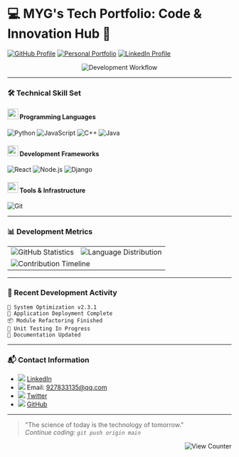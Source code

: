 # 💻 MYG's Tech Portfolio: Code & Innovation Hub 🚀

[![GitHub Profile](https://img.shields.io/badge/Profile-GitHub-58A6FF?style=for-the-badge&logo=github&logoColor=white)](https://github.com/HardenMYG)
[![Personal Portfolio](https://img.shields.io/badge/Portfolio-Website-0D1117?style=for-the-badge&logo=protonmail&logoColor=white)](https://yoursite.com)
[![LinkedIn Profile](https://img.shields.io/badge/Professional-LinkedIn-0A66C2?style=for-the-badge&logo=linkedin&logoColor=white)](https://linkedin.com/in/HardenMYG)

<p align="center">
  <img src="https://readme-typing-svg.demolab.com?font=Orbitron&size=26&duration=4000&pause=1000&color=58A6FF&center=true&vCenter=true&width=500&lines=%F0%9F%9A%80+SYSTEMS+DEPLOYED;%F0%9F%94%A5+CODE+OPTIMIZED;%F0%9F%93%A1+SOLUTIONS+ENGINEERED;%E2%9C%A8+TECHNOLOGY+INNOVATED" alt="Development Workflow">
</p>

---

### 🛠️ Technical Skill Set

#### <img src="https://img.icons8.com/color/48/000000/circuit.png" width="24"/> Programming Languages
![Python](https://img.shields.io/badge/PYTHON-3776AB?style=plastic&logo=python&logoColor=white&labelColor=0D1117)
![JavaScript](https://img.shields.io/badge/JAVASCRIPT-F7DF1E?style=plastic&logo=javascript&logoColor=black&labelColor=0D1117)
![C++](https://img.shields.io/badge/C%2B%2B-00599C?style=plastic&logo=cplusplus&logoColor=white&labelColor=0D1117)
![Java](https://img.shields.io/badge/JAVA-007396?style=plastic&logo=openjdk&logoColor=white&labelColor=0D1117)

#### <img src="https://cdn.jsdelivr.net/gh/devicons/devicon/icons/react/react-original.svg" width="24"/> Development Frameworks
![React](https://img.shields.io/badge/REACT-61DAFB?style=plastic&logo=react&logoColor=black&labelColor=0D1117)
![Node.js](https://img.shields.io/badge/NODE.JS-339933?style=plastic&logo=node.js&logoColor=white&labelColor=0D1117)
![Django](https://img.shields.io/badge/DJANGO-092E20?style=plastic&logo=django&logoColor=white&labelColor=0D1117)

#### <img src="https://img.icons8.com/color/48/000000/toolbox.png" width="24"/> Tools & Infrastructure
![Git](https://img.shields.io/badge/GIT-F05032?style=plastic&logo=git&logoColor=white&labelColor=0D1117)

---

### 📊 Development Metrics

<table>
  <tr>
    <td>
      <img align="center" src="https://github-readme-stats.vercel.app/api?username=HardenMYG&show_icons=true&theme=dark&count_private=true&include_all_commits=true&border_color=58A6FF" alt="GitHub Statistics" />
    </td>
    <td>
      <img align="center" src="https://github-readme-stats.vercel.app/api/top-langs/?username=HardenMYG&layout=compact&theme=dark&hide=html,css&border_color=58A6FF&langs_count=6" alt="Language Distribution" />
    </td>
  </tr>
  <tr>
    <td colspan="2">
      <img src="https://github-readme-activity-graph.vercel.app/graph?username=HardenMYG&theme=react-dark&bg_color=0D1117&color=58A6FF&line=58A6FF&point=FFFFFF" alt="Contribution Timeline" />
    </td>
  </tr>
</table>

---

### 🔄 Recent Development Activity
<!--START_SECTION:activity-->
`🔧 System Optimization v2.3.1`  
`🚀 Application Deployment Complete`  
`📦 Module Refactoring Finished`  
`🧪 Unit Testing In Progress`  
`📝 Documentation Updated`  
<!--END_SECTION:activity-->

---

### 📬 Contact Information
- <img src="https://img.icons8.com/color/24/000000/linkedin.png"/> [LinkedIn](https://linkedin.com/in/HardenMYG)
- <img src="https://img.icons8.com/color/24/000000/secured-letter.png"/> Email: 927833135@qq.com
- <img src="https://img.icons8.com/color/24/000000/twitter.png"/> [Twitter](https://twitter.com/yourhandle)
- <img src="https://img.icons8.com/color/24/000000/github.png"/> [GitHub](https://github.com/HardenMYG)

---

> "The science of today is the technology of tomorrow."  
> *Continue coding: `git push origin main`*

<div align="right">
  <img src="https://komarev.com/ghpvc/?username=HardenMYG&label=Profile+Views&color=0D1117&style=flat" alt="View Counter" />
</div>
